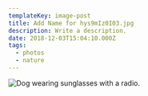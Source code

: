 ```yaml
---
templateKey: image-post
title: Add Name for hys9mIz0I03.jpg
description: Write a description.
date: 2018-12-03T15:04:10.000Z
tags:
  - photos
  - nature
---
```

![Dog wearing sunglasses with a radio.](/img/hys9mIz0I03.jpg)
